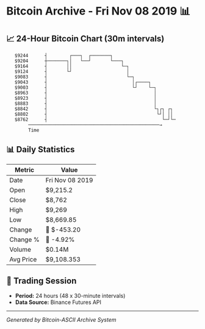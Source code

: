 # Bitcoin Archive - Fri Nov 08 2019 📊

## 📈 24-Hour Bitcoin Chart (30m intervals)

```
   $9244      ┤        ┌───┐  ┌───────┐                        
   $9204      ┼───────┐│   └──┘       └───┐                    
   $9164      ┤       ││                  └─┐                  
   $9124      ┤       └┘                    │                  
   $9083      ┤                             └─┐                
   $9043      ┤                               │┌────┐          
   $9003      ┤                               └┘    └─┐        
   $8963      ┤                                       │        
   $8923      ┤                                       │        
   $8883      ┤                                       │        
   $8842      ┤                                       └┐┌┐ ┌┐  
   $8802      ┤                                        └┘│ ││  
   $8762      ┤                                          └─┘└─ 
        ────────────────────────────────────────────────→
        Time
```

## 📊 Daily Statistics

| Metric | Value |
|--------|-------|
| Date | Fri Nov 08 2019 |
| Open | $9,215.2 |
| Close | $8,762 |
| High | $9,269 |
| Low | $8,669.85 |
| Change | 🔴 $-453.20 |
| Change % | 🔴 -4.92% |
| Volume | $0.14M |
| Avg Price | $9,108.353 |

## 📅 Trading Session

- **Period:** 24 hours (48 x 30-minute intervals)
- **Data Source:** Binance Futures API

---
*Generated by Bitcoin-ASCII Archive System*
